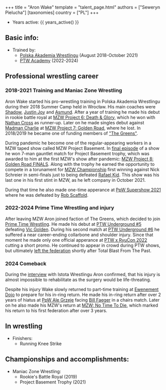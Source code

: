 +++
title = "Aron Wake"
template = "talent_page.html"
authors = ["Seweryn Pielucha"]
[taxonomies]
country = ["PL"]
+++

* Years active: {{ years_active() }}

## Basic info:

* Trained by:
  - [Polska Akademia Wrestlingu](@/o/paw.md) (August 2018-October 2021)
  - [PTW Academy](@/o/ptw-academy.md) (2022-2024)
 
## Professional wrestling career

### 2018-2021 Training and Maniac Zone Wrestling

  Aron Wake started his pro-wrestling training in Polska Akademia Wrestlingu during their 2018 Summer Camp held in Wrocław. His main coaches were [Shadow](@/w/shadow.md), [Justin Joy](@/w/justin-joy.md) and [Asmund](@/w/asmund.md). After a year of training he made his debut in rookie battle royal at [MZW Project 6: Death & Glory](@/e/mzw/2019-08-24-mzw-project-6-death-and-glory.md), which he won with [Nathan Cross](@/w/gabriel-queen.md) as runner-up. Later on he made singles debut against [Madman Charlie](@/w/madman-charlie.md) at [MZW Project 7: Golden Road](@/e/mzw/2020-01-18-mzw-project-7-golden-road.md), where he lost.
  In 2018/2019 he became one of funding members of ["The Greens"](@/a/the-greens.md).

  During pandemic he become one of the regular-appearing workers in a MZW taped show called MZW Project Basement. In [final episode](@/e/mzw/2021-07-21-mzw-project-basement-6.md) of a show he won 7-man gauntlet match for Project Basement trophy, which was awarded to him at the first MZW's show after pandemic: [MZW Project 8: Golden Road FINALS](@/e/mzw/2021-08-14-mzw-project-8-golden-road-finals.md). Along with the trophy he earned the opportunity to compete in a torunament for [MZW Championship](@/c/mzw-championship.md) first winning against Nick Schreier in semi-finals just to being defeated [Rafael Kid](@/w/rafael-kid.md). This show was his last one in his first stint in MZW, as he left company in October 2021.

  During that time he also made one-time apperance at [PpW Supershow 2021](@/e/ppw/2021-07-30-ppw-poznan-supershow.md) where he was defeated by [Rob Scaffold](@/w/rob-scaffold.md).

### 2022-2024 Prime Time Wrestling and injury

 After leaving MZW Aron joined faction of The Greens, which decided to join [Prime Time Wrestling](@/o/ptw.md). He made his debut at [PTW Underground #5](@/e/ptw/2022-05-29-ptw-underground-5.md) defeating [Vic Golden](@/w/vic-golden.md). During his second match at [PTW Underground #6](@/e/ptw/2022-06-26-ptw-underground-6.md) he suffered a near career-ending collarbone and shoulder injury. Since that moment he made only one official apperance at [PTW x RyuCon 2022](@/e/ptw/2022-07-31-ptw-x-ryucon.md) cutting a short promo. He continued to appear in crowd during PTW shows, but ultimately [left the federation](@/a/ptw-exits.md) shortly after Total Blast From The Past.
 
### 2024 Comeback

 During the [interview](https://www.youtube.com/watch?v=PfHPG9FUr7Y) with Istota Wrestlingu Aron confirmed, that his injury is almost impossible to rehabilitate as the surgery would be life-threating.
 
 Despite his injury Wake slowly returned to part-time training at [Ewenement Dojo](@/o/ewenement-dojo.md) to prepare for his in-ring return. He made his in-ring return after over 2 years of hiatus at [PpW Ale Grzeje](@/e/ppw/2024-07-13-ppw-ale-grzeje.md) facing [Bill Faeger](@/w/faeger.md) in a chairs match. Later on he also made his MZW's return at [MZW: No Time To Die](@/e/mzw/2024-10-12-mzw-no-time-to-die.md), which marked his return to his first federation after over 3 years.

## In wrestling

* Finishers:
  - Running Knee Strike
 
## Championships and accomplishments:

 * Maniac Zone Wrestling:
   - Rookie's Battle Royal (2019)
   - Project Basement Trophy (2021)
  
